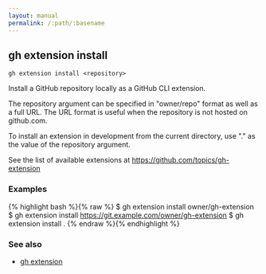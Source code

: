 ```yaml
---
layout: manual
permalink: /:path/:basename
---
```


## gh extension install

```
gh extension install <repository>
```

Install a GitHub repository locally as a GitHub CLI extension.

The repository argument can be specified in "owner/repo" format as well as a full URL.
The URL format is useful when the repository is not hosted on github.com.

To install an extension in development from the current directory, use "." as the
value of the repository argument.

See the list of available extensions at <https://github.com/topics/gh-extension>


### Examples

{% highlight bash %}{% raw %}
$ gh extension install owner/gh-extension
$ gh extension install https://git.example.com/owner/gh-extension
$ gh extension install .
{% endraw %}{% endhighlight %}

### See also

* [gh extension](./gh_extension)
